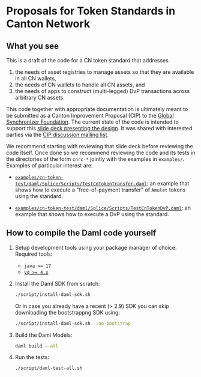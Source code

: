 # Proposals for Token Standards in Canton Network

## What you see

This is a draft of the code for a CN token standard that addresses

1. the needs of asset registries to manage assets so that they are available in all
CN wallets,
2. the needs of CN wallets to handle all CN assets, and
3. the needs of apps to construct (multi-legged) DvP transactions across arbitrary CN assets.

This code together with appropriate documentation is ultimately
meant to be submitted as a Canton Improvement Proposal (CIP) to the [Global Synchronizer Foundation](https://sync.global/).
The current state of the code is intended to support this [slide deck presenting the design](https://docs.google.com/presentation/d/1PNyGMfILA-AKaTRsBP82kavFWG2W_8JNVgOaIKVsgq4/edit#slide=id.g2722663396b_0_1589).
It was
shared with interested parties via the [CIP discussion mailing list](https://lists.sync.global/g/cip-discuss/message/5).

We recommend starting with reviewing that slide deck before reviewing the code itself.
Once done so we recommend reviewing the code and its tests in the directories of the form `cnrc-*`
jointly with the examples in `examples/`. Examples of particular interest are:

- [`examples/cn-token-test/daml/Splice/Scripts/TestCnTokenTransfer.daml`](examples/cn-token-test/daml/Splice/Scripts/TestCnTokenTransfer.daml):
    an example that shows how to execute a "free-of-payment transfer" of `Amulet` tokens using the standard.

- [`examples/cn-token-test/daml/Splice/Scripts/TestCnTokenDvP.daml`](examples/cn-token-test/daml/Splice/Scripts/TestCnTokenDvP.daml):
    an example that shows how to execute a DvP using the standard.

## How to compile the Daml code yourself

1. Setup development tools using your package manager of choice. Required tools:

   - `java >= 17`
   - [`yq >= 4.x`](https://github.com/mikefarah/yq)

2. Install the Daml SDK from scratch:

    ```bash
    ./script/install-daml-sdk.sh
    ```

    Or in case you already have a recent (> 2.9) SDK you can skip downloading the bootstrappng SDK using:

    ```bash
    ./script/install-daml-sdk.sh --no-bootstrap
    ```

3. Build the Daml Models:

    ```bash
    daml build --all
    ```

4. Run the tests:

    ```bash
    ./script/daml-test-all.sh
    ```
